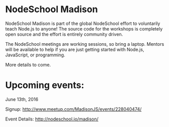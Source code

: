 # NodeSchool Madison
NodeSchool Madison is part of the global NodeSchool effort to voluntarily teach Node.js to anyone! The source code for the workshops is completely open source and the effort is entirely community driven.

The NodeSchool meetings are working sessions, so bring a laptop. Mentors will be available to help if you are just getting started with Node.js, JavaScript, or programming.

More details to come.

# Upcoming events:
June 13th, 2016

Signup: http://www.meetup.com/MadisonJS/events/228040474/

Event Details: http://nodeschool.io/madison/
